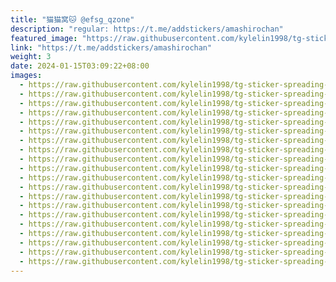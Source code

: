 ```yaml
---
title: "猫猫窝🐱 @efsg_qzone"
description: "regular: https://t.me/addstickers/amashirochan"
featured_image: "https://raw.githubusercontent.com/kylelin1998/tg-sticker-spreading-worldwide-images/main/img/d6396160-b4b8-49ee-aaa9-b2665e484cbc.jpg"
link: "https://t.me/addstickers/amashirochan"
weight: 3
date: 2024-01-15T03:09:22+08:00
images:
  - https://raw.githubusercontent.com/kylelin1998/tg-sticker-spreading-worldwide-images/main/img/d6396160-b4b8-49ee-aaa9-b2665e484cbc.jpg
  - https://raw.githubusercontent.com/kylelin1998/tg-sticker-spreading-worldwide-images/main/img/04a98eaf-5cb6-43ca-aa49-e33fafbe44f8.jpg
  - https://raw.githubusercontent.com/kylelin1998/tg-sticker-spreading-worldwide-images/main/img/798ec1fe-160a-4e98-b550-d936f326c95a.jpg
  - https://raw.githubusercontent.com/kylelin1998/tg-sticker-spreading-worldwide-images/main/img/d0d266d1-70d9-4b7e-b8f9-cc0be1646467.jpg
  - https://raw.githubusercontent.com/kylelin1998/tg-sticker-spreading-worldwide-images/main/img/79934f1a-e0cd-4915-b0c9-0e6dd4c6c7a6.jpg
  - https://raw.githubusercontent.com/kylelin1998/tg-sticker-spreading-worldwide-images/main/img/28d799d7-a76d-42ff-939a-9a91f8baff51.jpg
  - https://raw.githubusercontent.com/kylelin1998/tg-sticker-spreading-worldwide-images/main/img/3152295d-c49a-49aa-bbd6-45bd157d3bfd.jpg
  - https://raw.githubusercontent.com/kylelin1998/tg-sticker-spreading-worldwide-images/main/img/fcac55d7-8dde-4233-b081-d28c8da33b58.jpg
  - https://raw.githubusercontent.com/kylelin1998/tg-sticker-spreading-worldwide-images/main/img/97baf079-790e-46b7-8fe5-9d51561cb762.jpg
  - https://raw.githubusercontent.com/kylelin1998/tg-sticker-spreading-worldwide-images/main/img/8380cc2e-900c-4b8d-99a9-19f059a0de49.jpg
  - https://raw.githubusercontent.com/kylelin1998/tg-sticker-spreading-worldwide-images/main/img/d8b39a3f-96db-41d3-8275-6327c8fc036d.jpg
  - https://raw.githubusercontent.com/kylelin1998/tg-sticker-spreading-worldwide-images/main/img/38b753de-7ffe-42aa-89d3-1b200df5bb37.jpg
  - https://raw.githubusercontent.com/kylelin1998/tg-sticker-spreading-worldwide-images/main/img/21011145-6900-4b61-b398-b40adfc02d9d.jpg
  - https://raw.githubusercontent.com/kylelin1998/tg-sticker-spreading-worldwide-images/main/img/be26b863-0f6e-48fe-9009-4113340cdbec.jpg
  - https://raw.githubusercontent.com/kylelin1998/tg-sticker-spreading-worldwide-images/main/img/8e7669a2-b7df-4cb5-90c0-a4eddb58f21d.jpg
  - https://raw.githubusercontent.com/kylelin1998/tg-sticker-spreading-worldwide-images/main/img/fe83e32d-0a38-499b-8b39-4423cf16a2bc.jpg
  - https://raw.githubusercontent.com/kylelin1998/tg-sticker-spreading-worldwide-images/main/img/5443d56e-e77f-447c-8028-4f7791f87d52.jpg
  - https://raw.githubusercontent.com/kylelin1998/tg-sticker-spreading-worldwide-images/main/img/e47e031d-470d-4326-9057-52f311b9e60a.jpg
  - https://raw.githubusercontent.com/kylelin1998/tg-sticker-spreading-worldwide-images/main/img/926d8be7-39f0-47ec-9250-e551864acf2a.jpg
  - https://raw.githubusercontent.com/kylelin1998/tg-sticker-spreading-worldwide-images/main/img/80da5239-a5d1-47ee-96d4-c3d516e4ebc3.jpg
---
```

